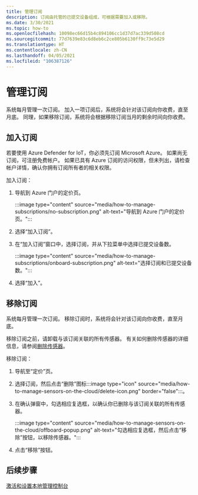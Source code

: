 ```yaml
---
title: 管理订阅
description: 订阅由托管的已提交设备组成，可根据需要加入或移除。
ms.date: 3/30/2021
ms.topic: how-to
ms.openlocfilehash: 10098ec66d15b4c894106cc1d37d7ac339d508cd
ms.sourcegitcommit: 77d7639e83c6d8eb6c2ce805b6130ff9c73e5d29
ms.translationtype: HT
ms.contentlocale: zh-CN
ms.lasthandoff: 04/05/2021
ms.locfileid: "106387126"
---
```

# <a name="manage-a-subscription"></a>管理订阅

系统每月管理一次订阅。 加入一项订阅后，系统将会针对该订阅向你收费，直至月底。 同理，如果移除订阅，系统将会根据移除订阅当月的剩余时间向你收费。

## <a name="onboard-a-subscription"></a>加入订阅

若要使用 Azure Defender for IoT，你必须先订阅 Microsoft Azure。 如果尚无订阅，可注册免费帐户。 如果已具有 Azure 订阅的访问权限，但未列出，请检查帐户详情，确认你拥有订阅所有者的相关权限。

加入订阅：

1. 导航到 Azure 门户的定价页。 

   :::image type="content" source="media/how-to-manage-subscriptions/no-subscription.png" alt-text="导航到 Azure 门户的定价页。":::

1. 选择“加入订阅”。

1. 在“加入订阅”窗口中，选择订阅，并从下拉菜单中选择已提交设备数。 

   :::image type="content" source="media/how-to-manage-subscriptions/onboard-subscription.png" alt-text="选择订阅和已提交设备数。":::

1. 选择“加入”。

## <a name="offboard-a-subscription"></a>移除订阅

系统每月管理一次订阅。 移除订阅时，系统将会针对该订阅向你收费，直至月底。

移除订阅之前，请卸载与该订阅关联的所有传感器。 有关如何删除传感器的详细信息，请参阅[删除传感器](how-to-manage-sensors-on-the-cloud.md#delete-a-sensor)。 

移除订阅：

1. 导航至“定价”页。
1. 选择订阅，然后点击“删除”图标:::image type="icon" source="media/how-to-manage-sensors-on-the-cloud/delete-icon.png" border="false":::。
1. 在确认弹窗中，勾选相应复选框，以确认你已删除与该订阅关联的所有传感器。

    :::image type="content" source="media/how-to-manage-sensors-on-the-cloud/offboard-popup.png" alt-text="勾选相应复选框，然后点击“移除”按钮，以移除传感器。":::

1. 点击“移除”按钮。 

## <a name="next-steps"></a>后续步骤

[激活和设置本地管理控制台](how-to-activate-and-set-up-your-on-premises-management-console.md)
